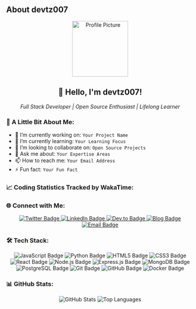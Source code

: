 ## About devtz007

<div align="center">
  <img src="https://user-images.githubusercontent.com/your-image-link" alt="Profile Picture" width="150" />
  <h2>👋 Hello, I'm devtz007!</h2>
  <p>
    <em>Full Stack Developer | Open Source Enthusiast | Lifelong Learner</em>
  </p>
</div>

### 🌟 **A Little Bit About Me:**

- 🔭 I’m currently working on: `Your Project Name`
- 🌱 I’m currently learning: `Your Learning Focus`
- 👯 I’m looking to collaborate on: `Open Source Projects`
- 💬 Ask me about: `Your Expertise Areas`
- 📫 How to reach me: `Your Email Address`
- ⚡ Fun fact: `Your Fun Fact`

### 📈 **Coding Statistics Tracked by WakaTime:**

<div align="center">
  <!--START_SECTION:wakatime_all_time_since_today-->
  <!--END_SECTION:wakatime_all_time_since_today-->
</div>

### 🌐 **Connect with Me:**

<div align="center">
  <a href="https://twitter.com/your-twitter-handle" target="_blank">
    <img src="https://img.shields.io/badge/Twitter-1DA1F2?style=for-the-badge&logo=twitter&logoColor=white" alt="Twitter Badge"/>
  </a>
  <a href="https://linkedin.com/in/your-linkedin-handle" target="_blank">
    <img src="https://img.shields.io/badge/LinkedIn-0077B5?style=for-the-badge&logo=linkedin&logoColor=white" alt="LinkedIn Badge"/>
  </a>
  <a href="https://dev.to/your-devto-handle" target="_blank">
    <img src="https://img.shields.io/badge/Dev.to-0A0A0A?style=for-the-badge&logo=dev-dot-to&logoColor=white" alt="Dev.to Badge"/>
  </a>
  <a href="https://your-blog-link" target="_blank">
    <img src="https://img.shields.io/badge/Blog-FF4088?style=for-the-badge&logo=ghost&logoColor=white" alt="Blog Badge"/>
  </a>
  <a href="mailto:your-email-address" target="_blank">
    <img src="https://img.shields.io/badge/Email-D14836?style=for-the-badge&logo=gmail&logoColor=white" alt="Email Badge"/>
  </a>
</div>

### 🛠 **Tech Stack:**

<div align="center">
  <img src="https://img.shields.io/badge/JavaScript-F7DF1E?style=for-the-badge&logo=javascript&logoColor=black" alt="JavaScript Badge"/>
  <img src="https://img.shields.io/badge/Python-3776AB?style=for-the-badge&logo=python&logoColor=white" alt="Python Badge"/>
  <img src="https://img.shields.io/badge/HTML5-E34F26?style=for-the-badge&logo=html5&logoColor=white" alt="HTML5 Badge"/>
  <img src="https://img.shields.io/badge/CSS3-1572B6?style=for-the-badge&logo=css3&logoColor=white" alt="CSS3 Badge"/>
  <img src="https://img.shields.io/badge/React-61DAFB?style=for-the-badge&logo=react&logoColor=black" alt="React Badge"/>
  <img src="https://img.shields.io/badge/Node.js-339933?style=for-the-badge&logo=nodedotjs&logoColor=white" alt="Node.js Badge"/>
  <img src="https://img.shields.io/badge/Express.js-000000?style=for-the-badge&logo=express&logoColor=white" alt="Express.js Badge"/>
  <img src="https://img.shields.io/badge/MongoDB-47A248?style=for-the-badge&logo=mongodb&logoColor=white" alt="MongoDB Badge"/>
  <img src="https://img.shields.io/badge/PostgreSQL-336791?style=for-the-badge&logo=postgresql&logoColor=white" alt="PostgreSQL Badge"/>
  <img src="https://img.shields.io/badge/Git-F05032?style=for-the-badge&logo=git&logoColor=white" alt="Git Badge"/>
  <img src="https://img.shields.io/badge/GitHub-181717?style=for-the-badge&logo=github&logoColor=white" alt="GitHub Badge"/>
  <img src="https://img.shields.io/badge/Docker-2496ED?style=for-the-badge&logo=docker&logoColor=white" alt="Docker Badge"/>
</div>

### 📊 **GitHub Stats:**

<div align="center">
  <img src="https://github-readme-stats.vercel.app/api?username=devtz007&show_icons=true&theme=radical" alt="GitHub Stats"/>
  <img src="https://github-readme-stats.vercel.app/api/top-langs/?username=devtz007&layout=compact&theme=radical" alt="Top Languages"/>
</div>
